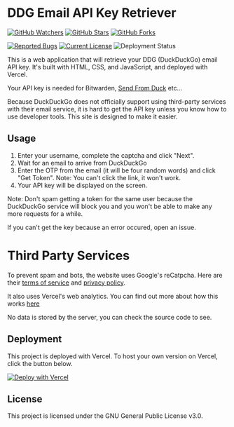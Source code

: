 # DDG Email API Key Retriever
[![GitHub Watchers](https://img.shields.io/github/watchers/Hamster45105/ddgemail-token?style=social)](https://github.com/Hamster45105/ddgemail-token/watchers)
[![GitHub Stars](https://img.shields.io/github/stars/Hamster45105/ddgemail-token?style=social)](https://github.com/Hamster45105/ddgemail-token/stargazers)
[![GitHub Forks](https://img.shields.io/github/forks/Hamster45105/ddgemail-token?style=social)](https://github.com/Hamster45105/ddgemail-token/forks)


[![Reported Bugs](https://img.shields.io/github/issues/Hamster45105/ddgemail-token/bug?label=Reported%20Bugs&style=flat&color=cc4453)](https://github.com/Hamster45105/ddgemail-token/issues?q=is%3Aopen+is%3Aissue+label%3Abug)
[![Current License](https://img.shields.io/github/license/Hamster45105/ddgemail-token?label=License&style=flat)](https://github.com/Hamster45105/ddgemail-token/blob/main/LICENSE)
![Deployment Status](https://img.shields.io/github/deployments/Hamster45105/ddgemail-token/Production?logo=vercel&label=Deployment)

This is a web application that will retrieve your DDG (DuckDuckGo) email API key. It's built with HTML, CSS, and JavaScript, and deployed with Vercel.

Your API key is needed for Bitwarden, [Send From Duck](https://hamster45105.github.io/DuckAddressSend/) etc...

Because DuckDuckGo does not officially support using third-party services with their email service, it is hard to get the API key unless you know how to use developer tools. This site is designed to make it easier.

## Usage

1. Enter your username, complete the captcha and click "Next".
2. Wait for an email to arrive from DuckDuckGo
3. Enter the OTP from the email (it will be four random words) and click "Get Token". Note: You can't click the link, it won't work.
4. Your API key will be displayed on the screen.

Note: Don't spam getting a token for the same user because the DuckDuckGo service will block you and you won't be able to make any more requests for a while.

If you can't get the key because an error occured, open an issue.

# Third Party Services
To prevent spam and bots, the website uses Google's reCatpcha. Here are their [terms of service](https://policies.google.com/terms) and [privacy policy](https://policies.google.com/privacy).

It also uses Vercel's web analytics. You can find out more about how this works [here](https://vercel.com/docs/analytics)

No data is stored by the server, you can check the source code to see.

## Deployment

This project is deployed with Vercel. To host your own version on Vercel, click the button below.

[![Deploy with Vercel](https://vercel.com/button)](https://vercel.com/new/clone?repository-url=https%3A%2F%2Fgithub.com%2FHamster45105%2Fddgemail-token&env=RECAPTCHA_SECRET_KEY&envDescription=reCaptcha%20secret%20key%20required%20to%20verify%20requests&envLink=https%3A%2F%2Fwww.google.com%2Frecaptcha%2Fadmin%2Fcreate&project-name=ddgemail-token&repository-name=ddgemail-token)

## License

This project is licensed under the GNU General Public License v3.0.
